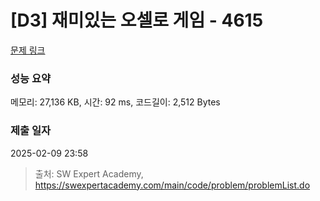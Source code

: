 # [D3] 재미있는 오셀로 게임 - 4615 

[문제 링크](https://swexpertacademy.com/main/code/problem/problemDetail.do?contestProbId=AWQmA4uK8ygDFAXj) 

### 성능 요약

메모리: 27,136 KB, 시간: 92 ms, 코드길이: 2,512 Bytes

### 제출 일자

2025-02-09 23:58



> 출처: SW Expert Academy, https://swexpertacademy.com/main/code/problem/problemList.do